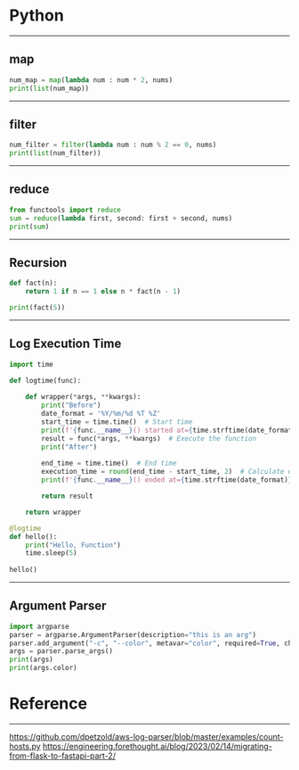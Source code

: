 # Python

---



## map
```python
num_map = map(lambda num : num * 2, nums)
print(list(num_map))
```

---

## filter
```python
num_filter = filter(lambda num : num % 2 == 0, nums)
print(list(num_filter))
```

---

## reduce
```python
from functools import reduce
sum = reduce(lambda first, second: first + second, nums)
print(sum)
```

---

## Recursion
```python
def fact(n):
    return 1 if n == 1 else n * fact(n - 1)

print(fact(5))
```

---

## Log Execution Time
```python
import time

def logtime(func):
    
    def wrapper(*args, **kwargs):
        print("Before")
        date_format = '%Y/%m/%d %T %Z'
        start_time = time.time()  # Start time
        print(f'{func.__name__}() started at={time.strftime(date_format)}')
        result = func(*args, **kwargs)  # Execute the function
        print("After")
        
        end_time = time.time()  # End time
        execution_time = round(end_time - start_time, 2)  # Calculate execution time
        print(f'{func.__name__}() ended at={time.strftime(date_format)} and took = {execution_time} seconds')

        return result

    return wrapper

@logtime
def hello():
    print("Hello, Function")
    time.sleep(5)
    
hello() 
```

---

## Argument Parser
````python
import argparse
parser = argparse.ArgumentParser(description="this is an arg")
parser.add_argument("-c", "--color", metavar="color", required=True, choices={"red", "green"}, help="enter color to search for")
args = parser.parse_args()
print(args)
print(args.color)
````


# Reference

---

https://github.com/dpetzold/aws-log-parser/blob/master/examples/count-hosts.py
https://engineering.forethought.ai/blog/2023/02/14/migrating-from-flask-to-fastapi-part-2/


